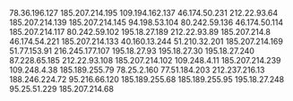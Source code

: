 78.36.196.127
185.207.214.195 
109.194.162.137
46.174.50.231
212.22.93.64
185.207.214.139
185.207.214.145
94.198.53.104
80.242.59.136
46.174.50.114
185.207.214.117
80.242.59.102
195.18.27.189
212.22.93.89
185.207.214.8
46.174.54.221
185.207.214.133
40.160.13.244
51.210.32.201
185.207.214.169
51.77.153.91
216.245.177.107
195.18.27.93
195.18.27.30
195.18.27.240
87.228.65.185
212.22.93.108
185.207.214.102
109.248.4.11
185.207.214.239
109.248.4.38
185.189.255.79
78.25.2.160
77.51.184.203
212.237.216.13
188.246.224.72
95.216.66.120
185.189.255.68
185.189.255.95
195.18.27.248
95.25.51.229
185.207.214.68

